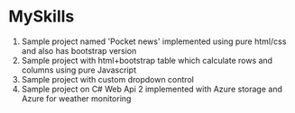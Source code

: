 # MySkills
1. Sample project named 'Pocket news' implemented using pure html/css and also has bootstrap version
2. Sample project with html+bootstrap table which calculate rows and columns using pure Javascript
3. Sample project with custom dropdown control
4. Sample project on C# Web Api 2 implemented with Azure storage and Azure for weather monitoring